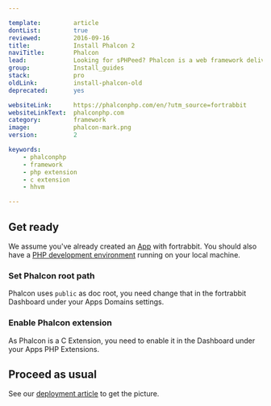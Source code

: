 ```yaml
---

template:         article
dontList:         true
reviewed:         2016-09-16
title:            Install Phalcon 2
naviTitle:        Phalcon
lead:             Looking for sPHPeed? Phalcon is a web framework delivered as C extension providing high performance and low resource consumption. Here you learn how to best getting started with Phalcon 2 on fortrabbit.
group:            Install_guides
stack:            pro
oldLink:          install-phalcon-old
deprecated:       yes

websiteLink:      https://phalconphp.com/en/?utm_source=fortrabbit
websiteLinkText:  phalconphp.com
category:         framework
image:            phalcon-mark.png
version:          2

keywords:
    - phalconphp
    - framework
    - php extension
    - c extension
    - hhvm

---
```



## Get ready

We assume you've already created an [App](app) with fortrabbit. You should also have a [PHP development environment](/local-development) running on your local machine.

### Set Phalcon root path

Phalcon uses `public` as doc root, you need change that in the fortrabbit Dashboard under your Apps Domains settings.

### Enable Phalcon extension

As Phalcon is a C Extension, you need to enable it in the Dashboard under your Apps PHP Extensions.

## Proceed as usual

See our [deployment article](deployment) to get the picture.